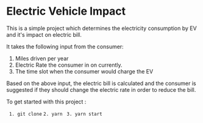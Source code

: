 # Electric Vehicle Impact

This is a simple project which determines the electricity consumption by EV and it's impact on electric bill.

It takes the following input from the consumer:

1.  Miles driven per year
2.  Electric Rate the consumer in on currently.
3.  The time slot when the consumer would charge the EV

Based on the above input, the electric bill is calculated and the consumer is suggested if they should change the electric rate in order to reduce the bill.

To get started with this project :

` 1. git clone`
`2. yarn`
` 3. yarn start`
